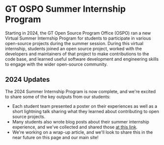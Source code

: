 # GT OSPO Summer Internship Program

Starting in 2024, the GT Open Source Program Office (OSPO) ran a new Virtual Summer Internship Program for students to participate in various open-source projects during the summer session. During this virtual internship, students joined an open source project, worked with the developers and maintainers of that project to make contributions to the code base, and learned useful software development and engineering skills to engage with the wider open-source community. 

## 2024 Updates
The 2024 Summer Internship Program is now complete, and we're excited to share some of the key outputs from our students: 

* Each student team presented a poster on their experiences as well as a short lightning talk sharing what they learned about contributing to open source projects.
* Many students also wrote blog posts about their summer internship experience, and we've collected and shared those [at this link](https://github.com/gt-ospo/summer-internship-program/blob/main/2024/student_blog_posts.md).
* We're working on a wrap-up article, and we'll look to share this in the near future on this page and our main site!
